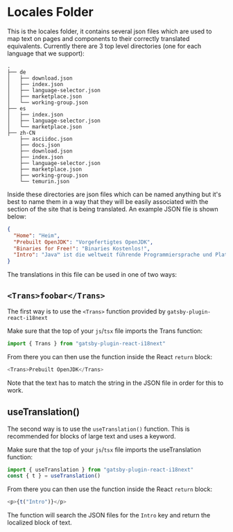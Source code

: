 # Locales Folder

This is the locales folder, it contains several json files which are used to map text on pages and components to their correctly translated equivalents. Currently there are 3 top level directories (one for each language that we support):

```tree
.
├── de
│   ├── download.json
│   ├── index.json
│   ├── language-selector.json
│   ├── marketplace.json
│   └── working-group.json
├── es
│   ├── index.json
│   ├── language-selector.json
│   └── marketplace.json
├── zh-CN
    ├── asciidoc.json
    ├── docs.json
    ├── download.json
    ├── index.json
    ├── language-selector.json
    ├── marketplace.json
    ├── working-group.json
    └── temurin.json
```

Inside these directories are json files which can be named anything but it's best to name them in a way that they will be easily associated with the section of the site that is being translated. An example JSON file is shown below:

```json
{
  "Home": "Heim",
  "Prebuilt OpenJDK": "Vorgefertigtes OpenJDK",
  "Binaries for Free!": "Binaries Kostenlos!",
  "Intro": "Java™ ist die weltweit führende Programmiersprache und Plattform. Die Adoptium Working Group fördert und unterstützt qualitativ hochwertige, TCK-zertifizierte Laufzeiten und zugehörige Technologien für den Einsatz im gesamten Java-Ökosystem™. Eclipse Temurin ist der Name der OpenJDK-Distribution von Adoptium."
}
```

The translations in this file can be used in one of two ways:

## `<Trans>foobar</Trans>`

The first way is to use the `<Trans>` function provided by `gatsby-plugin-react-i18next`

Make sure that the top of your `js`/`tsx` file imports the Trans function:

```js
import { Trans } from "gatsby-plugin-react-i18next"
```

From there you can then use the function inside the React `return` block:

```js
<Trans>Prebuilt OpenJDK</Trans>
```

Note that the text has to match the string in the JSON file in order for this to work.

## useTranslation()

The second way is to use the `useTranslation()` function. This is recommended for blocks of large text and uses a keyword.

Make sure that the top of your `js`/`tsx` file imports the useTranslation function:

```js
import { useTranslation } from "gatsby-plugin-react-i18next"
const { t } = useTranslation()
```

From there you can then use the function inside the React `return` block:

```js
<p>{t("Intro")}</p>
```

The function will search the JSON files for the `Intro` key and return the localized block of text.
